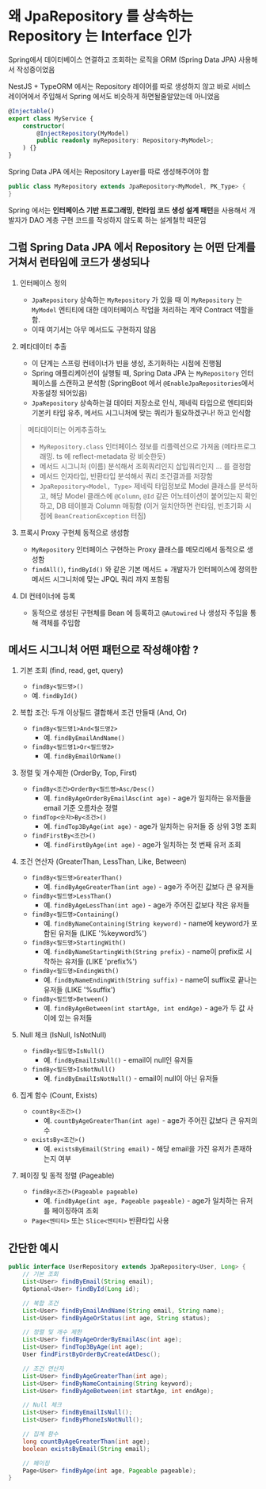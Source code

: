 # 왜 JpaRepository 를 상속하는 Repository 는 Interface 인가

Spring에서 데이터베이스 연결하고 조회하는 로직을 ORM (Spring Data JPA) 사용해서 작성중이었음

NestJS + TypeORM 에서는 Repository 레이어를 따로 생성하지 않고 바로 서비스 레이어에서 주입해서 Spring 에서도 비슷하게 하면될줄알았는데 아니었음

```ts
@Injectable()
export class MyService {
    constructor(
        @InjectRepository(MyModel)
        public readonly myRepository: Repository<MyModel>;
    ) {}
}
```

Spring Data JPA 에서는 Repository Layer를 따로 생성해주어야 함

```java
public class MyRepository extends JpaRepository<MyModel, PK_Type> {
}
```

Spring 에서는 **인터페이스 기반 프로그래밍**, **런타임 코드 생성 설계 패턴**을 사용해서 개발자가 DAO 계층 구현 코드를 작성하지 않도록 하는 설계철학 때문임

## 그럼 Spring Data JPA 에서 Repository 는 어떤 단계를 거쳐서 런타임에 코드가 생성되나

1. 인터페이스 정의

    - `JpaRepository` 상속하는 `MyRepository` 가 있을 때 이 `MyRepository` 는 `MyModel` 엔티티에 대한 데이터페이스 작업을 처리하는 계약 Contract 역할을 함.
    - 이때 여기서는 아무 메서드도 구현하지 않음

2. 메타데이터 추출

    - 이 단계는 스프링 컨테이너가 빈을 생성, 초기화하는 시점에 진행됨
    - Spring 애플리케이션이 실행될 때, Spring Data JPA 는 `MyRepository` 인터페이스를 스캔하고 분석함 (SpringBoot 에서 `@EnableJpaRepositories`에서 자동설정 되어있음)
    - `JpaRepository` 상속하는걸 데이터 저장소로 인식, 제네릭 타입으로 엔티티와 기본키 타입 유추, 메서드 시그니처에 맞는 쿼리가 필요하겠구나! 하고 인식함

> 메타데이터는 어케추출하노
>
> -   `MyRepository.class` 인터페이스 정보를 리플렉션으로 가져옴 (메타프로그래밍. ts 에 reflect-metadata 랑 비슷한듯)
> -   메서드 시그니처 (이름) 분석해서 조회쿼리인지 삽입쿼리인지 ... 를 결정함
> -   메서드 인자타입, 반환타입 분석해서 쿼리 조건결과를 저장함
> -   `JpaRepository<Model, Type>` 제네릭 타입정보로 Model 클래스를 분석하고, 해당 Model 클래스에 `@Column`, `@Id` 같은 어노테이션이 붙어있는지 확인하고, DB 테이블과 Column 매핑함 (이거 일치안하면 런타임, 빈초기화 시점에 `BeanCreationException` 터짐)

3. 프록시 Proxy 구현체 동적으로 생성함

    - `MyRepository` 인터페이스 구현하는 Proxy 클래스를 메모리에서 동적으로 생성함
    - `findAll()`, `findById()` 와 같은 기본 메서드 + 개발자가 인터페이스에 정의한 메서드 시그니처에 맞는 JPQL 쿼리 까지 포함됨

4. DI 컨테이너에 등록
    - 동적으로 생성된 구현체를 Bean 에 등록하고 `@Autowired` 나 생성자 주입을 통해 객체를 주입함

## 메서드 시그니처 어떤 패턴으로 작성해야함 ?

1. 기본 조회 (find, read, get, query)

    - `findBy<필드명>()`
    - 예. `findById()`

2. 복합 조건: 두개 이상필드 결합해서 조건 만들때 (And, Or)

    - `findBy<필드명1>And<필드명2>`
        - 예. `findByEmailAndName()`
    - `findBy<필드명1>Or<필드명2>`
        - 예. `findByEmailOrName()`

3. 정렬 및 개수제한 (OrderBy, Top, First)

    - `findBy<조건>OrderBy<필드명>Asc/Desc()`
        - 예. `findByAgeOrderByEmailAsc(int age)` - age가 일치하는 유저들을 email 기준 오름차순 정렬
    - `findTop<숫자>By<조건>()`
        - 예. `findTop3ByAge(int age)` - age가 일치하는 유저들 중 상위 3명 조회
    - `findFirstBy<조건>()`
        - 예. `findFirstByAge(int age)` - age가 일치하는 첫 번째 유저 조회

4. 조건 연산자 (GreaterThan, LessThan, Like, Between)

    - `findBy<필드명>GreaterThan()`
        - 예. `findByAgeGreaterThan(int age)` - age가 주어진 값보다 큰 유저들
    - `findBy<필드명>LessThan()`
        - 예. `findByAgeLessThan(int age)` - age가 주어진 값보다 작은 유저들
    - `findBy<필드명>Containing()`
        - 예. `findByNameContaining(String keyword)` - name에 keyword가 포함된 유저들 (LIKE '%keyword%')
    - `findBy<필드명>StartingWith()`
        - 예. `findByNameStartingWith(String prefix)` - name이 prefix로 시작하는 유저들 (LIKE 'prefix%')
    - `findBy<필드명>EndingWith()`
        - 예. `findByNameEndingWith(String suffix)` - name이 suffix로 끝나는 유저들 (LIKE '%suffix')
    - `findBy<필드명>Between()`
        - 예. `findByAgeBetween(int startAge, int endAge)` - age가 두 값 사이에 있는 유저들

5. Null 체크 (IsNull, IsNotNull)

    - `findBy<필드명>IsNull()`
        - 예. `findByEmailIsNull()` - email이 null인 유저들
    - `findBy<필드명>IsNotNull()`
        - 예. `findByEmailIsNotNull()` - email이 null이 아닌 유저들

6. 집계 함수 (Count, Exists)

    - `countBy<조건>()`
        - 예. `countByAgeGreaterThan(int age)` - age가 주어진 값보다 큰 유저의 수
    - `existsBy<조건>()`
        - 예. `existsByEmail(String email)` - 해당 email을 가진 유저가 존재하는지 여부

7. 페이징 및 동적 정렬 (Pageable)
    - `findBy<조건>(Pageable pageable)`
        - 예. `findByAge(int age, Pageable pageable)` - age가 일치하는 유저를 페이징하여 조회
    - `Page<엔티티>` 또는 `Slice<엔티티>` 반환타입 사용

## 간단한 예시

```java
public interface UserRepository extends JpaRepository<User, Long> {
    // 기본 조회
    List<User> findByEmail(String email);
    Optional<User> findById(Long id);

    // 복합 조건
    List<User> findByEmailAndName(String email, String name);
    List<User> findByAgeOrStatus(int age, String status);

    // 정렬 및 개수 제한
    List<User> findByAgeOrderByEmailAsc(int age);
    List<User> findTop3ByAge(int age);
    User findFirstByOrderByCreatedAtDesc();

    // 조건 연산자
    List<User> findByAgeGreaterThan(int age);
    List<User> findByNameContaining(String keyword);
    List<User> findByAgeBetween(int startAge, int endAge);

    // Null 체크
    List<User> findByEmailIsNull();
    List<User> findByPhoneIsNotNull();

    // 집계 함수
    long countByAgeGreaterThan(int age);
    boolean existsByEmail(String email);

    // 페이징
    Page<User> findByAge(int age, Pageable pageable);
}
```
